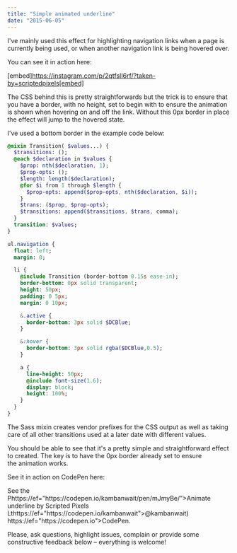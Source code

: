```yaml
---
title: "Simple animated underline"
date: "2015-06-05"
---
```


I've mainly used this effect for highlighting navigation links when a page is currently being used, or when another navigation link is being hovered over.

You can see it in action here:

[embed]https://instagram.com/p/2qtfslI6rf/?taken-by=scriptedpixels[embed]

The CSS behind this is pretty straightforwards but the trick is to ensure that you have a border, with no height, set to begin with to ensure the animation is shown when hovering on and off the link. Without this 0px border in place the effect will jump to the hovered state.

I've used a bottom border in the example code below:

```sass
@mixin Transition( $values...) {
  $transitions: ();
  @each $declaration in $values {
    $prop: nth($declaration, 1);
    $prop-opts: ();
    $length: length($declaration);
    @for $i from 1 through $length {
      $prop-opts: append($prop-opts, nth($declaration, $i));
    }
    $trans: ($prop, $prop-opts);
    $transitions: append($transitions, $trans, comma);
  }
  transition: $values;
}

ul.navigation {
  float: left;
  margin: 0;

  li {
    @include Transition (border-bottom 0.15s ease-in);
    border-bottom: 0px solid transparent;
    height: 50px;
    padding: 0 5px;
    margin: 0 10px;

    &.active {
      border-bottom: 3px solid $DCBlue;
    }

    &:hover {
      border-bottom: 3px solid rgba($DCBlue,0.5);
    }

    a {
      line-height: 50px;
      @include font-size(1.6);
      display: block;
      height: 100%;
    }
  }
}
```

The Sass mixin creates vendor prefixes for the CSS output as well as taking care of all other transitions used at a later date with different values.

You should be able to see that it's a pretty simple and straightforward effect to created. The key is to have the 0px border already set to ensure the animation works.

See it in action on CodePen here:

<p class="codepen" data-height="147" data-theme-id="0" data-slug-hash="mJmyBe" data-default-tab="result" data-user="kambanwait">See the Phttps://ef="https://codepen.io/kambanwait/pen/mJmyBe/">Animate underline</a> by Scripted Pixels Lthttps://ef="https://codepen.io/kambanwait">@kambanwait</a>) https://ef="https://codepen.io">CodePen</a>.</p>
<script src="//assets.codepen.io/assets/embed/ei.js" async></script>

Please, ask questions, highlight issues, complain or provide some constructive feedback below – everything is welcome!
